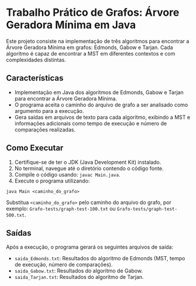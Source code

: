 # Trabalho Prático de Grafos: Árvore Geradora Mínima em Java

Este projeto consiste na implementação de três algoritmos para encontrar a Árvore Geradora Mínima em grafos: Edmonds, Gabow e Tarjan. Cada algoritmo é capaz de encontrar a MST em diferentes contextos e com complexidades distintas.

## Características
- Implementação em Java dos algoritmos de Edmonds, Gabow e Tarjan para encontrar a Árvore Geradora Mínima.
- O programa aceita o caminho do arquivo de grafo a ser analisado como argumento para a execução.
- Gera saídas em arquivos de texto para cada algoritmo, exibindo a MST e informações adicionais como tempo de execução e número de comparações realizadas.

## Como Executar
1. Certifique-se de ter o JDK (Java Development Kit) instalado.
2. No terminal, navegue até o diretório contendo o código fonte.
3. Compile o código usando: `javac Main.java`.
4. Execute o programa utilizando: 
```
java Main <caminho_do_grafo>
```
Substitua `<caminho_do_grafo>` pelo caminho do arquivo do grafo, por exemplo: `Grafo-tests/graph-test-100.txt` ou `Grafo-tests/graph-test-500.txt`.

## Saídas
Após a execução, o programa gerará os seguintes arquivos de saída:
- `saida_Edmonds.txt`: Resultados do algoritmo de Edmonds (MST, tempo de execução, número de comparações).
- `saida_Gabow.txt`: Resultados do algoritmo de Gabow.
- `saida_Tarjan.txt`: Resultados do algoritmo de Tarjan.